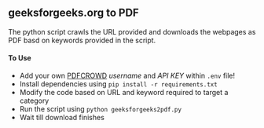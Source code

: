 ## geeksforgeeks.org to PDF

The python script crawls the URL provided and downloads the webpages as PDF basd on keywords provided in the script.

#### To Use

- Add your own [PDFCROWD](https://pdfcrowd.com) *username* and *API KEY* within `.env` file!
- Install dependencies using `pip install -r requirements.txt`
- Modify the code based on URL and keyword required to target a category
- Run the script using `python geeksforgeeks2pdf.py`
- Wait till download finishes
